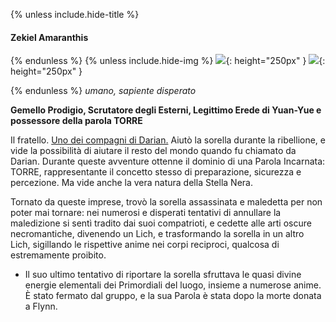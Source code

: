 {% unless include.hide-title %}
#### Zekiel Amaranthis

{% endunless %}
{% unless include.hide-img %}
![](https://i.imgur.com/1IDRD4i.png){: height="250px" } ![](https://cdna.artstation.com/p/assets/images/images/059/119/168/large/krystyna-nowek-lich2.jpg?1675694355){: height="250px" }

{% endunless %}
*umano, sapiente disperato*

**Gemello Prodigio, Scrutatore degli Esterni, Legittimo Erede di Yuan-Yue e possessore della parola <span class="incarnate-word">TORRE</span>**

Il fratello. [Uno dei compagni di Darian.](/star/mainquest#i-gemelli-prodigio) Aiutò la sorella durante la ribellione, e vide la possibilità di aiutare il resto del mondo quando fu chiamato da Darian. Durante queste avventure ottenne il dominio di una Parola Incarnata: <span class="incarnate-word">TORRE</span>, rappresentante il concetto stesso di preparazione, sicurezza e percezione. Ma vide anche la vera natura della Stella Nera. 

Tornato da queste imprese, trovò la sorella assassinata e maledetta per non poter mai tornare: nei numerosi e disperati tentativi di annullare la maledizione si sentì tradito dai suoi compatrioti, e cedette alle arti oscure necromantiche, divenendo un Lich, e trasformando la sorella in un altro Lich, sigillando le rispettive anime nei corpi reciproci, qualcosa di estremamente proibito.

- Il suo ultimo tentativo di riportare la sorella sfruttava le quasi divine energie elementali dei Primordiali del luogo, insieme a numerose anime. È stato fermato dal gruppo, e la sua Parola è stata dopo la morte donata a Flynn. 